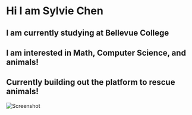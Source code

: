# Hi I am Sylvie Chen
## I am currently studying at Bellevue College
## I am interested in Math, Computer Science, and animals!
## Currently building out the platform to rescue animals!
![Screenshot](https://t4.ftcdn.net/jpg/00/97/58/97/240_F_97589769_t45CqXyzjz0KXwoBZT9PRaWGHRk5hQqQ.jpg)

